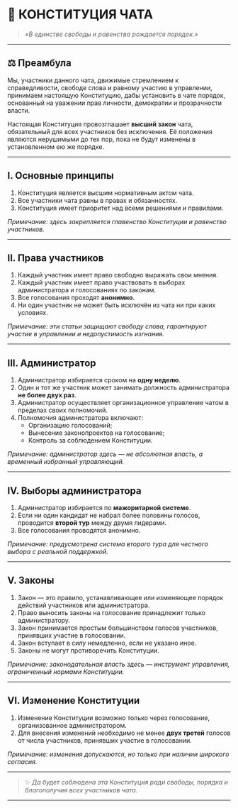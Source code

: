 # 📜 **КОНСТИТУЦИЯ ЧАТА**

> *«В единстве свободы и равенства рождается порядок.»*

---

## ⚖️ **Преамбула**

Мы, участники данного чата, движимые стремлением к справедливости, свободе слова и равному участию в управлении,
принимаем настоящую Конституцию, дабы установить в чате порядок, основанный на уважении прав личности, демократии и прозрачности власти.

Настоящая Конституция провозглашает **высший закон** чата, обязательный для всех участников без исключения.
Её положения являются нерушимыми до тех пор, пока не будут изменены в установленном ею же порядке.

---

## **I. Основные принципы**

1. Конституция является высшим нормативным актом чата.
2. Все участники чата равны в правах и обязанностях.
3. Конституция имеет приоритет над всеми решениями и правилами.

*Примечание: здесь закрепляется главенство Конституции и равенство участников.*

---

## **II. Права участников**

1. Каждый участник имеет право свободно выражать свои мнения.
2. Каждый участник имеет право участвовать в выборах администратора и голосованиях по законам.
3. Все голосования проходят **анонимно**.
4. Ни один участник не может быть исключён из чата ни при каких условиях.

*Примечание: эти статьи защищают свободу слова, гарантируют участие в управлении и недопустимость изгнания.*

---

## **III. Администратор**

1. Администратор избирается сроком на **одну неделю**.
2. Один и тот же участник может занимать должность администратора **не более двух раз**.
3. Администратор осуществляет организационное управление чатом в пределах своих полномочий.
4. Полномочия администратора включают:
   - Организацию голосований;
   - Вынесение законопроектов на голосование;
   - Контроль за соблюдением Конституции.

*Примечание: администратор здесь — не абсолютная власть, а временный избранный управляющий.*

---

## **IV. Выборы администратора**

1. Администратор избирается по **мажоритарной системе**.
2. Если ни один кандидат не набрал более половины голосов, проводится **второй тур** между двумя лидерами.
3. Все голосования проводятся анонимно.

*Примечание: предусмотрена система второго тура для честного выбора с реальной поддержкой.*

---

## **V. Законы**

1. Закон — это правило, устанавливающее или изменяющее порядок действий участников или администратора.
2. Право выносить законы на голосование принадлежит только администратору.
3. Закон принимается простым большинством голосов участников, принявших участие в голосовании.
4. Закон вступает в силу немедленно, если не указано иное.
5. Законы не могут противоречить Конституции.

*Примечание: законодательная власть здесь — инструмент управления, ограниченный нормами Конституции.*

---

## **VI. Изменение Конституции**

1. Изменение Конституции возможно только через голосование, организованное администратором.
2. Для внесения изменений необходимо не менее **двух третей** голосов от числа участников, принявших участие в голосовании.

*Примечание: изменения допускаются, но только при наличии широкого согласия.*

---

> ✨ *Да будет соблюдена эта Конституция ради свободы, порядка и благополучия всех участников чата.*

---
